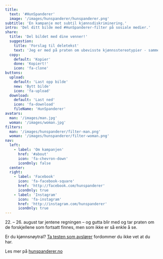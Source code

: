 ```yaml
---
title:
  text: '#HunSpanderer'
  image: '/images/hunspanderer/hunspanderer.png'
subtitle: 'En kampanje mot subtil kjønnsdiskriminering.'
intro: 'Del ditt bilde med #HunSpanderer-filter på sosiale medier.'
share:
  title: 'Del bildet med dine venner!'
  suggestion: 
    title: 'Forslag til deletekst' 
    text: 'Jeg er med på praten om ubevisste kjønnsstereotypier - sammen endrer vi holdninger. Last opp og del ditt bilde du også på http://hunspandererfilter.no. #HunSpanderer'
  copy: 
    default: 'Kopier'
    done: 'Kopiert!'
    icon: 'fa-clone'
buttons:
  upload:
    default: 'Last opp bilde'
    new: 'Bytt bilde'
    icon: 'fa-upload'
  download:
    default: 'Last ned'
    icon: 'fa-download'
    fileName: 'HunSpanderer'
avatars: 
  man: '/images/man.jpg'
  woman: '/images/woman.jpg'
filters:
  man: '/images/hunspanderer/filter-man.png'
  woman: '/images/hunspanderer/filter-woman.png'
nav:
  left:
    - label: 'Om kampanjen'
      href: '#about'
      icon: 'fa-chevron-down'
      iconOnly: false
  center:
  right:
    - label: 'Facebook'
      icon: 'fa-facebook-square'
      href: 'http://facebook.com/hunspanderer'
      iconOnly: true
    - label: 'Instagram'
      icon: 'fa-instagram'
      href: 'http://instagram.com/hunspanderer'
      iconOnly: true
---
```


22\. – 26. august tar jentene regningen – og gutta blir med og tar praten om de forskjellene som fortsatt finnes, men som ikke er så enkle å se. 

Er du kjønnsnøytral? [Ta testen som avslører](#) fordommer du ikke vet at du har. 

Les mer på [hunspanderer.no](www.hunspanderer.no)